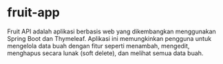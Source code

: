 # fruit-app
Fruit API adalah aplikasi berbasis web yang dikembangkan menggunakan Spring Boot dan Thymeleaf. Aplikasi ini memungkinkan pengguna untuk mengelola data buah dengan fitur seperti menambah, mengedit, menghapus secara lunak (soft delete), dan melihat semua data buah. 
